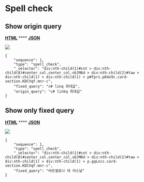 # Spell check

## **Show origin query**

[**HTML**](http://dev03.dev.ascentlab.io/serpapi/serpdata/dev/docs/mobile/features/spell\_check/sample.html) **** [**JSON**](http://dev03.dev.ascentlab.io/serpapi/serpdata/dev/docs/mobile/features/spell\_check/sample.json)

![](https://lh6.googleusercontent.com/AGo18MdCYrmTuzy\_wLhAD2\_Pxkn2y6u\_CQMk1AHJEAcQedsK-yKDZXAndDHhMdvhIoH7Go1Yrt5RjgxMmFeE3cXJgLdkjlFy3CL7w5pUC\_dwNVjZXtvBEchBEryuzWez7iMAl\_w)

```
{
    "sequence": 1,
    "type": "spell_check",
    "_selector": "div:nth-child(1)#cnt > div:nth-child(8)#center_col.center_col.s6JM6d > div:nth-child(2)#taw > div:nth-child(1) > div:nth-child(1) > p#fprs.p64x9c.card-section.KDCVqf.mnr-c",
    "fixed_query": "c# linq 최대값",
    "origin_query": "c# linkq 최대값"
}
```

## **Show only fixed query**

[**HTML**](http://dev03.dev.ascentlab.io/serpapi/serpdata/dev/docs/mobile/features/spell\_check/sample2.html) **** [**JSON**](http://dev03.dev.ascentlab.io/serpapi/serpdata/dev/docs/mobile/features/spell\_check/sample2.json)

![](https://lh6.googleusercontent.com/pSKnWIolg5NvOqoSEELImRHn3jl-SSjQmpPG1vccVl287atFld\_vJwhQS9do8djk7mTcWugAwCOoqeSNjd63QP7B\_o8SQWBsNe74pVA5CxDp0vOcqmfDnQIM0UkFqvxoE-dE1M0)

```
{
    "sequence": 1,
    "type": "spell_check",
    "_selector": "div:nth-child(1)#cnt > div:nth-child(8)#center_col.center_col.s6JM6d > div:nth-child(2)#taw > div:nth-child(1) > div:nth-child(1) > p.gqLncc.card-section.KDCVqf.mnr-c",
    "fixed_query": "바르셀로나 대 아스날"
}
```
